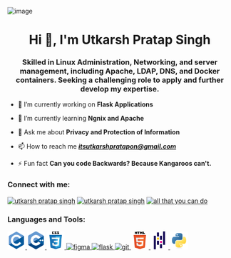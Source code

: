 ![image](https://cdn.dribbble.com/userupload/9820899/file/original-4beafc5e1c29b9bd0a0b95c781a4c134.png?resize=1200x628)

<h1 align="center">Hi 👋, I'm Utkarsh Pratap Singh</h1>
<h3 align="center">Skilled in Linux Administration, Networking, and server management, including Apache, LDAP, DNS, and Docker containers. Seeking a challenging role to apply and further develop my expertise.</h3>
<!-- <img align="right" alt="Coding" width="400" src="[https://drive.google.com/file/d/1jkX2F2Cc50SwdrCaA-CLJ-qvAQDQehIt/view](https://dribbble.com/shots/22468064-WHO-S-UT)"> -->

- 🔭 I’m currently working on **Flask Applications**

- 🌱 I’m currently learning **Ngnix and Apache**

- 💬 Ask me about **Privacy and Protection of Information**

- 📫 How to reach me ***itsutkarshpratapon@gmail.com***

- ⚡ Fun fact **Can you code Backwards? Because Kangaroos can't.**

<h3 align="left">Connect with me:</h3>
<p align="left">
<a href="https://linkedin.com/in/utkarsh pratap singh" target="blank"><img align="center" src="https://raw.githubusercontent.com/rahuldkjain/github-profile-readme-generator/master/src/images/icons/Social/linked-in-alt.svg" alt="utkarsh pratap singh" height="30" width="40" /></a>
<a href="https://dribbble.com/utkarsh pratap singh" target="blank"><img align="center" src="https://raw.githubusercontent.com/rahuldkjain/github-profile-readme-generator/master/src/images/icons/Social/dribbble.svg" alt="utkarsh pratap singh" height="30" width="40" /></a>
<a href="https://www.youtube.com/c/all that you can do" target="blank"><img align="center" src="https://raw.githubusercontent.com/rahuldkjain/github-profile-readme-generator/master/src/images/icons/Social/youtube.svg" alt="all that you can do" height="30" width="40" /></a>
</p>

<h3 align="left">Languages and Tools:</h3>
<p align="left"> <a href="https://www.cprogramming.com/" target="_blank" rel="noreferrer"> <img src="https://raw.githubusercontent.com/devicons/devicon/master/icons/c/c-original.svg" alt="c" width="40" height="40"/> </a> <a href="https://www.w3schools.com/cpp/" target="_blank" rel="noreferrer"> <img src="https://raw.githubusercontent.com/devicons/devicon/master/icons/cplusplus/cplusplus-original.svg" alt="cplusplus" width="40" height="40"/> </a> <a href="https://www.w3schools.com/css/" target="_blank" rel="noreferrer"> <img src="https://raw.githubusercontent.com/devicons/devicon/master/icons/css3/css3-original-wordmark.svg" alt="css3" width="40" height="40"/> </a> <a href="https://www.figma.com/" target="_blank" rel="noreferrer"> <img src="https://www.vectorlogo.zone/logos/figma/figma-icon.svg" alt="figma" width="40" height="40"/> </a> <a href="https://flask.palletsprojects.com/" target="_blank" rel="noreferrer"> <img src="https://www.vectorlogo.zone/logos/pocoo_flask/pocoo_flask-icon.svg" alt="flask" width="40" height="40"/> </a> <a href="https://git-scm.com/" target="_blank" rel="noreferrer"> <img src="https://www.vectorlogo.zone/logos/git-scm/git-scm-icon.svg" alt="git" width="40" height="40"/> </a> <a href="https://www.w3.org/html/" target="_blank" rel="noreferrer"> <img src="https://raw.githubusercontent.com/devicons/devicon/master/icons/html5/html5-original-wordmark.svg" alt="html5" width="40" height="40"/> </a> <a href="https://pandas.pydata.org/" target="_blank" rel="noreferrer"> <img src="https://raw.githubusercontent.com/devicons/devicon/2ae2a900d2f041da66e950e4d48052658d850630/icons/pandas/pandas-original.svg" alt="pandas" width="40" height="40"/> </a> <a href="https://www.python.org" target="_blank" rel="noreferrer"> <img src="https://raw.githubusercontent.com/devicons/devicon/master/icons/python/python-original.svg" alt="python" width="40" height="40"/> </a> </p>
